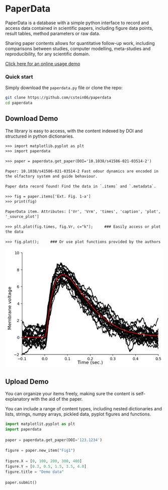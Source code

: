 # PaperData

PaperData is a database with a simple python interface to record and access data contained in scientific papers, including figure data points, result tables, method parameters or raw data. 

Sharing paper contents allows for quantitative follow-up work, including comparisons between studies, computer modelling, meta-studies and reproducibility, for any scientific domain.  

[Click here for an online usage demo](https://colab.research.google.com/drive/1ekgu4QaY-OXwAiqG27GqWnB7V1N3QeQh?usp=sharing)

### Quick start

Simply download the `paperdata.py` file or clone the repo:
```bash
git clone https://github.com/cstein06/paperdata
cd paperdata
```

## Download Demo

The library is easy to access, with the content indexed by DOI and structured in python dictionaries.

```pycon
>>> import matplotlib.pyplot as plt
>>> import paperdata

>>> paper = paperdata.get_paper(DOI='10.1038/s41586-021-03514-2')

Paper: 10.1038/s41586-021-03514-2 Fast odour dynamics are encoded in the olfactory system and guide behaviour. 

Paper data record found! Find the data in `.items` and `.metadata`.

>>> fig = paper.items['Ext. Fig. 1-a']
>>> print(fig)

PaperData item. Attributes: ['Vr', 'Vrm', 'times', 'caption', 'plot', '_source_plot']

>>> plt.plot(fig.times, fig.Vr, c="k");     ### Easily access or plot the data

>>> fig.plot();     ### Or use plot functions provided by the authors
```

![Plot figure](https://github.com/cstein06/paperdata/blob/main/sina.png?raw=true)

## Upload Demo

You can organize your items freely, making sure the content is self-explanatory with the aid of the paper. 

You can include a range of content types, including nested dictionaries and lists, strings, numpy arrays, pickled data, pyplot figures and functions.

```python
import matplotlit.pyplot as plt
import paperdata

paper = paperdata.get_paper(DOI='123.1234')

figure = paper.new_item("Fig1")

figure.X = [0, 100, 200, 300, 400]
figure.Y = [0.3, 0.5, 1.5, 3.5, 4.0]
figure.title = "Demo data"

paper.submit()
```
